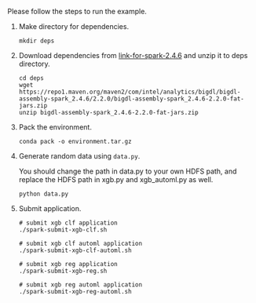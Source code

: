Please follow the steps to run the example.
1. Make directory for dependencies.

    ```shell
    mkdir deps
    ```

2. Download dependencies from [link-for-spark-2.4.6](https://repo1.maven.org/maven2/com/intel/analytics/bigdl/bigdl-assembly-spark_2.4.6/2.2.0/bigdl-assembly-spark_2.4.6-2.2.0-fat-jars.zip) and unzip it to deps directory.
  
    ```shell
    cd deps
    wget https://repo1.maven.org/maven2/com/intel/analytics/bigdl/bigdl-assembly-spark_2.4.6/2.2.0/bigdl-assembly-spark_2.4.6-2.2.0-fat-jars.zip
    unzip bigdl-assembly-spark_2.4.6-2.2.0-fat-jars.zip
    ```

3. Pack the environment.
  
    ```shell
    conda pack -o environment.tar.gz
    ```

4. Generate random data using `data.py`.

    You should change the path in data.py to your own HDFS path, and replace the HDFS path in xgb.py and xgb_automl.py as well.
  
    ```shell
    python data.py
    ```
  
5. Submit application.
 
    ```shell
    # submit xgb clf application
    ./spark-submit-xgb-clf.sh

    # submit xgb clf automl application
    ./spark-submit-xgb-clf-automl.sh

    # submit xgb reg application
    ./spark-submit-xgb-reg.sh

    # submit xgb reg automl application
    ./spark-submit-xgb-reg-automl.sh
    ```
